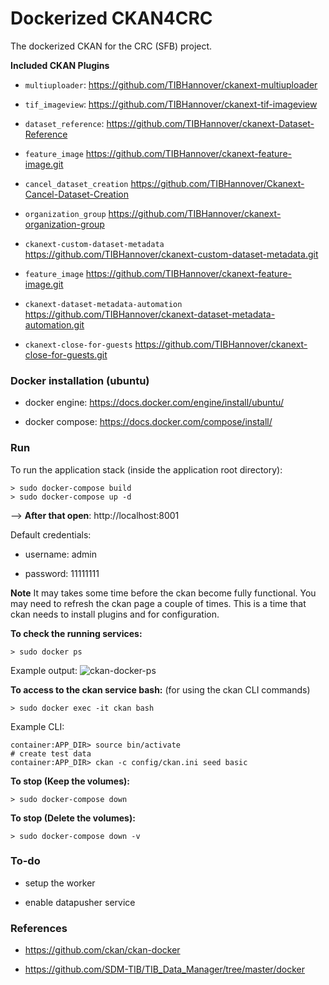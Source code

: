 # Dockerized CKAN4CRC

The dockerized CKAN for the CRC (SFB) project. 

**Included CKAN Plugins**

- `multiuploader`: 
https://github.com/TIBHannover/ckanext-multiuploader

- `tif_imageview`:
https://github.com/TIBHannover/ckanext-tif-imageview

- `dataset_reference`:
https://github.com/TIBHannover/ckanext-Dataset-Reference

- `feature_image`
https://github.com/TIBHannover/ckanext-feature-image.git

- `cancel_dataset_creation`
https://github.com/TIBHannover/Ckanext-Cancel-Dataset-Creation

- `organization_group`
https://github.com/TIBHannover/ckanext-organization-group

- `ckanext-custom-dataset-metadata`
https://github.com/TIBHannover/ckanext-custom-dataset-metadata.git

- `feature_image`
https://github.com/TIBHannover/ckanext-feature-image.git

- `ckanext-dataset-metadata-automation`
https://github.com/TIBHannover/ckanext-dataset-metadata-automation.git

- `ckanext-close-for-guests`
https://github.com/TIBHannover/ckanext-close-for-guests.git



### Docker installation (ubuntu)

- docker engine: https://docs.docker.com/engine/install/ubuntu/

- docker compose: https://docs.docker.com/compose/install/

### Run

To run the application stack (inside the application root directory): 

    > sudo docker-compose build
    > sudo docker-compose up -d  

--> **After that open**: http://localhost:8001

Default credentials:
- username: admin

- password: 11111111

**Note** It may takes some time before the ckan become fully functional. You may need to refresh the ckan page a couple of times. This is a time that ckan needs to install plugins and for configuration. 


**To check the running services:**

    > sudo docker ps

Example output:
![ckan-docker-ps](/uploads/473c813deb7ac501e9f5aa370091c67d/ckan-docker-ps.png)


**To access to the ckan service bash:**
(for using the ckan CLI commands)

    > sudo docker exec -it ckan bash

Example CLI:

    container:APP_DIR> source bin/activate
    # create test data
    container:APP_DIR> ckan -c config/ckan.ini seed basic


**To stop (Keep the volumes):**

    > sudo docker-compose down

**To stop (Delete the volumes):**

    > sudo docker-compose down -v


### To-do

- setup the worker

- enable datapusher service

### References

- https://github.com/ckan/ckan-docker

- https://github.com/SDM-TIB/TIB_Data_Manager/tree/master/docker

